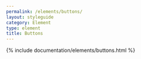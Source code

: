 ```yaml
---
permalink: /elements/buttons/
layout: styleguide
category: Element
type: element
title: Buttons
---
```


{% include documentation/elements/buttons.html %}

